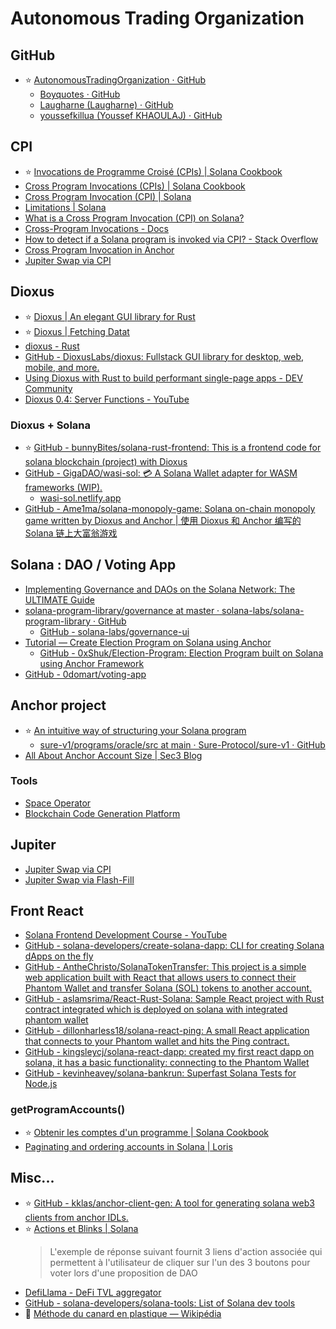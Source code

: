 # Autonomous Trading Organization

## GitHub

- ⭐ [AutonomousTradingOrganization · GitHub](https://github.com/AutonomousTradingOrganization)
  - [Boyquotes · GitHub](https://github.com/Boyquotes)
  - [Laugharne (Laugharne) · GitHub](https://Github.com/Laugharne)
  - [youssefkillua (Youssef KHAOULAJ) · GitHub](https://Github.com/youssefkillua)


## CPI

- ⭐ [Invocations de Programme Croisé (CPIs) | Solana Cookbook](https://solanacookbook.com/fr/core-concepts/cpi.html#faits)
- [Cross Program Invocations (CPIs) | Solana Cookbook](https://solanacookbook.com/core-concepts/cpi.html#facts)
- [Cross Program Invocation (CPI) | Solana](https://solana.com/docs/core/cpi)
- [Limitations | Solana](https://solana.com/docs/programs/limitations#cpi-call-depth-%60calldepth%60-error)
- [What is a Cross Program Invocation (CPI) on Solana?](https://www.quicknode.com/guides/solana-development/anchor/what-are-cpis)
- [Cross-Program Invocations - Docs](https://www.anchor-lang.com/docs/cross-program-invocations)
- [How to detect if a Solana program is invoked via CPI? - Stack Overflow](https://stackoverflow.com/questions/72540314/how-to-detect-if-a-solana-program-is-invoked-via-cpi)
- [Cross Program Invocation in Anchor](https://www.rareskills.io/post/cross-program-invocation)
- [Jupiter Swap via CPI](https://station.jup.ag/docs/apis/cpi)


## Dioxus

- ⭐ [Dioxus | An elegant GUI library for Rust](https://dioxuslabs.com/)
- ⭐ [Dioxus | Fetching Datat](https://dioxuslabs.com/learn/0.5/guide/data_fetching)
- [dioxus - Rust](https://docs.rs/dioxus/latest/dioxus/)
- [GitHub - DioxusLabs/dioxus: Fullstack GUI library for desktop, web, mobile, and more.](https://github.com/DioxusLabs/dioxus)
- [Using Dioxus with Rust to build performant single-page apps - DEV Community](https://dev.to/logrocket/using-dioxus-with-rust-to-build-performant-single-page-apps-3aem)
- [Dioxus 0.4: Server Functions - YouTube](https://www.youtube.com/watch?v=BbQzRdxekao)

### Dioxus + Solana

- ⭐ [GitHub - bunnyBites/solana-rust-frontend: This is a frontend code for solana blockchain (project) with Dioxus](https://github.com/bunnyBites/solana-rust-frontend)
- [GitHub - GigaDAO/wasi-sol: 💳 A Solana Wallet adapter for WASM frameworks (WIP).](https://github.com/GigaDAO/wasi-sol)
  - [wasi-sol.netlify.app](https://wasi-sol.netlify.app/)
- [GitHub - Ame1ma/solana-monopoly-game: Solana on-chain monopoly game written by Dioxus and Anchor | 使用 Dioxus 和 Anchor 编写的 Solana 链上大富翁游戏](https://github.com/Ame1ma/solana-monopoly-game)


## Solana : DAO / Voting App

- [Implementing Governance and DAOs on the Solana Network: The ULTIMATE Guide](https://medium.com/coinmonks/implementing-governance-and-daos-on-the-solana-network-the-ultimate-guide-c3d9afb5f7ec)
- [solana-program-library/governance at master · solana-labs/solana-program-library · GitHub](https://github.com/solana-labs/solana-program-library/tree/master/governance)
  - [GitHub - solana-labs/governance-ui](https://github.com/solana-labs/governance-ui)
- [Tutorial — Create   Election Program on Solana using Anchor](https://medium.com/@0xShuk/creating-election-program-on-solana-using-anchor-793dc38b3b50)
  - [GitHub - 0xShuk/Election-Program: Election Program built on Solana using Anchor Framework](https://github.com/0xShuk/Election-Program/)
- [GitHub - 0domart/voting-app](https://github.com/0domart/voting-app)


## Anchor project

- ⭐ [An intuitive way of structuring your Solana program](https://0xksure.medium.com/an-intuitive-way-of-structuring-your-solana-program-43c371007152)
  - [sure-v1/programs/oracle/src at main · Sure-Protocol/sure-v1 · GitHub](https://github.com/Sure-Protocol/sure-v1/tree/main/programs/oracle/src)
- [All About Anchor Account Size | Sec3 Blog](https://www.sec3.dev/blog/all-about-anchor-account-size)

### Tools

- [Space Operator](https://spaceoperator.com/)
- [Blockchain Code Generation Platform](https://www.codigo.ai/)


## Jupiter

- [Jupiter Swap via CPI](https://station.jup.ag/docs/apis/cpi)
- [Jupiter Swap via Flash-Fill](https://station.jup.ag/docs/apis/flash-fill)


## Front React

- [Solana Frontend Development Course - YouTube](https://www.youtube.com/playlist?list=PLMZny7wGLM6w4t7pMGATxFTjjMduTsEiF)
- [GitHub - solana-developers/create-solana-dapp: CLI for creating Solana dApps on the fly](https://github.com/solana-developers/create-solana-dapp)
- [GitHub - AntheChristo/SolanaTokenTransfer: This project is a simple web application built with React that allows users to connect their Phantom Wallet and transfer Solana (SOL) tokens to another account.](https://github.com/AntheChristo/SolanaTokenTransfer)
- [GitHub - aslamsrima/React-Rust-Solana: Sample React project with Rust contract integrated which is deployed on solana with integrated phantom wallet](https://github.com/aslamsrima/React-Rust-Solana)
- [GitHub - dillonharless18/solana-react-ping: A small React application that connects to your Phantom wallet and hits the Ping contract.](https://github.com/dillonharless18/solana-react-ping)
- [GitHub - kingsleycj/solana-react-dapp: created my first react dapp on solana, it has a basic functionality: connecting to the Phantom Wallet](https://github.com/kingsleycj/solana-react-dapp)
- [GitHub - kevinheavey/solana-bankrun: Superfast Solana Tests for Node.js](https://github.com/kevinheavey/solana-bankrun)

### getProgramAccounts()

- ⭐ [Obtenir les comptes d'un programme | Solana Cookbook](https://solanacookbook.com/fr/guides/get-program-accounts.html#faits)
- [Paginating and ordering accounts in Solana | Loris](https://lorisleiva.com/paginating-and-ordering-accounts-in-solana)


## Misc...

- ⭐ [GitHub - kklas/anchor-client-gen: A tool for generating solana web3 clients from anchor IDLs.](https://github.com/kklas/anchor-client-gen)
- ⭐ [Actions et Blinks | Solana](https://solana.com/fr/docs/advanced/actions)
  > L'exemple de réponse suivant fournit 3 liens d'action associée qui permettent à l'utilisateur de cliquer sur l'un des 3 boutons pour voter lors d'une proposition de DAO
- [DefiLlama - DeFi TVL aggregator](https://defillama.com/yields?chain=Solana)
- [GitHub - solana-developers/solana-tools: List of Solana dev tools](https://github.com/solana-developers/solana-tools)
- 🦆 [Méthode du canard en plastique — Wikipédia](https://fr.wikipedia.org/wiki/M%C3%A9thode_du_canard_en_plastique)

